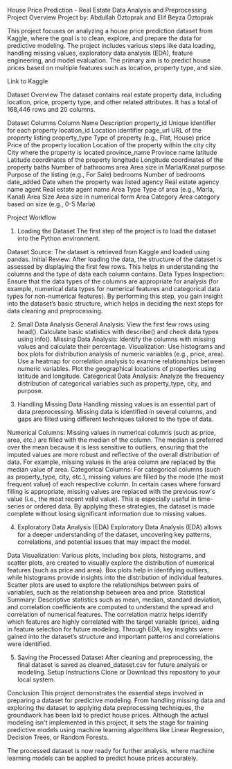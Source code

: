 House Price Prediction - Real Estate Data Analysis and Preprocessing
Project Overview
Project by: Abdullah Öztoprak and Elif Beyza Öztoprak

This project focuses on analyzing a house price prediction dataset from Kaggle, where the goal is to clean, explore, and prepare the data for predictive modeling. The project includes various steps like data loading, handling missing values, exploratory data analysis (EDA), feature engineering, and model evaluation. The primary aim is to predict house prices based on multiple features such as location, property type, and size.

Link to Kaggle

Dataset Overview
The dataset contains real estate property data, including location, price, property type, and other related attributes. It has a total of 168,446 rows and 20 columns.

Dataset Columns
Column Name	Description
property_id	Unique identifier for each property
location_id	Location identifier
page_url	URL of the property listing
property_type	Type of property (e.g., Flat, House)
price	Price of the property
location	Location of the property within the city
city	City where the property is located
province_name	Province name
latitude	Latitude coordinates of the property
longitude	Longitude coordinates of the property
baths	Number of bathrooms
area	Area size in Marla/Kanal
purpose	Purpose of the listing (e.g., For Sale)
bedrooms	Number of bedrooms
date_added	Date when the property was listed
agency	Real estate agency name
agent	Real estate agent name
Area Type	Type of area (e.g., Marla, Kanal)
Area Size	Area size in numerical form
Area Category	Area category based on size (e.g., 0-5 Marla)


Project Workflow


1. Loading the Dataset
The first step of the project is to load the dataset into the Python environment.

Dataset Source: The dataset is retrieved from Kaggle and loaded using pandas.
Initial Review: After loading the data, the structure of the dataset is assessed by displaying the first few rows. This helps in understanding the columns and the type of data each column contains.
Data Types Inspection: Ensure that the data types of the columns are appropriate for analysis (for example, numerical data types for numerical features and categorical data types for non-numerical features).
By performing this step, you gain insight into the dataset’s basic structure, which helps in deciding the next steps for data cleaning and preprocessing.




2. Small Data Analysis
General Analysis:
View the first few rows using head().
Calculate basic statistics with describe() and check data types using info().
Missing Data Analysis:
Identify the columns with missing values and calculate their percentage.
Visualization:
Use histograms and box plots for distribution analysis of numeric variables (e.g., price, area).
Use a heatmap for correlation analysis to examine relationships between numeric variables.
Plot the geographical locations of properties using latitude and longitude.
Categorical Data Analysis:
Analyze the frequency distribution of categorical variables such as property_type, city, and purpose.



3. Handling Missing Data
Handling missing values is an essential part of data preprocessing. Missing data is identified in several columns, and gaps are filled using different techniques tailored to the type of data.

Numerical Columns:
Missing values in numerical columns (such as price, area, etc.) are filled with the median of the column.
The median is preferred over the mean because it is less sensitive to outliers, ensuring that the imputed values are more robust and reflective of the overall distribution of data. For example, missing values in the area column are replaced by the median value of area.
Categorical Columns:
For categorical columns (such as property_type, city, etc.), missing values are filled by the mode (the most frequent value) of each respective column.
In certain cases where forward filling is appropriate, missing values are replaced with the previous row's value (i.e., the most recent valid value). This is especially useful in time-series or ordered data.
By applying these strategies, the dataset is made complete without losing significant information due to missing values.


4. Exploratory Data Analysis (EDA)
Exploratory Data Analysis (EDA) allows for a deeper understanding of the dataset, uncovering key patterns, correlations, and potential issues that may impact the model.

Data Visualization:
Various plots, including box plots, histograms, and scatter plots, are created to visually explore the distribution of numerical features (such as price and area).
Box plots help in identifying outliers, while histograms provide insights into the distribution of individual features. Scatter plots are used to explore the relationships between pairs of variables, such as the relationship between area and price.
Statistical Summary:
Descriptive statistics such as mean, median, standard deviation, and correlation coefficients are computed to understand the spread and correlation of numerical features.
The correlation matrix helps identify which features are highly correlated with the target variable (price), aiding in feature selection for future modeling.
Through EDA, key insights were gained into the dataset’s structure and important patterns and correlations were identified.




5. Saving the Processed Dataset
After cleaning and preprocessing, the final dataset is saved as cleaned_dataset.csv for future analysis or modeling.
Setup Instructions
Clone or Download this repository to your local system.

Conclusion
This project demonstrates the essential steps involved in preparing a dataset for predictive modeling. From handling missing data and exploring the dataset to applying data preprocessing techniques, the groundwork has been laid to predict house prices. Although the actual modeling isn't implemented in this project, it sets the stage for training predictive models using machine learning algorithms like Linear Regression, Decision Trees, or Random Forests.

The processed dataset is now ready for further analysis, where machine learning models can be applied to predict house prices accurately.
